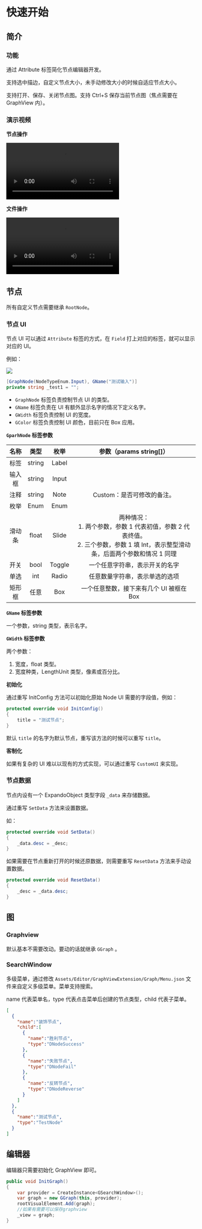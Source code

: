 # 快速开始

## 简介

### 功能

通过 Attribute 标签简化节点编辑器开发。

支持选中描边，自定义节点大小，未手动修改大小的时候自适应节点大小。

支持打开、保存、关闭节点图。支持 Ctrl+S 保存当前节点图（焦点需要在 GraphView 内）。

### 演示视频

**节点操作**

<video src='https://video.spup.buzz/2024-05-12-02-58-56.mov'></video>

**文件操作**

<video src='https://video.spup.buzz/2024-05-12-02-58-51.mov'></video>

## 节点

所有自定义节点需要继承 `RootNode`。

### 节点 UI

节点 UI 可以通过 `Attribute` 标签的方式，在 `Field` 打上对应的标签，就可以显示对应的 UI。

例如：

![](https://img.busyo.buzz/imgUpload/20240512-152404-612.png)

```C# 
[GraphNode(NodeTypeEnum.Input), GName("测试输入")]
private string _test1 = "";
```

* `GraphNode` 标签负责控制节点 UI 的类型。
* `GName` 标签负责在 UI 有额外显示名字的情况下定义名字。
* `GWidth` 标签负责控制 UI 的宽度。
* `GColor` 标签负责控制 UI 颜色，目前只在 Box 应用。

**`GparhNode` 标签参数**

|名称 | 类型 | 枚举 | 参数（params  string[]） |
|:-:|:-:|:-:|:-:|
|标签|string|Label||
|输入框|string|Input||
|注释|string|Note|Custom：是否可修改的备注。|
|枚举|Enum|Enum||
|滑动条|float|Slide|两种情况：<br>1. 两个参数，参数 1 代表初值，参数 2 代表终值。<br>2. 三个参数，参数 1 填 Int，表示整型滑动条，后面两个参数和情况 1 同理 |
|开关|bool|Toggle|一个任意字符串，表示开关的名字 |
|单选|int|Radio|任意数量字符串，表示单选的选项 |
|矩形框 | 任意|Box|一个任意整数，接下来有几个 UI 被框在 Box|

**`GName` 标签参数**

一个参数，string 类型，表示名字。

**`GWidth` 标签参数**

两个参数：

1. 宽度，float 类型。
2. 宽度种类，LengthUnit 类型，像素或百分比。

**初始化**

通过重写 InitConfig 方法可以初始化原始 Node UI 需要的字段值，例如：

```C# 
protected override void InitConfig()
{
    title = "测试节点";
}
```

默认 `title` 的名字为默认节点，重写该方法的时候可以重写 `title`。

**客制化**

如果有复杂的 UI 难以以现有的方式实现，可以通过重写 `CustomUI` 来实现。

### 节点数据

节点内设有一个 ExpandoObject 类型字段 `_data` 来存储数据。

通过重写 `SetData` 方法来设置数据。

如：

```C# 
protected override void SetData()
{
    _data.desc = _desc;
}
```

如果需要在节点重新打开的时候还原数据，则需要重写 `ResetData` 方法来手动设置数据。

```C# 
protected override void ResetData()
{
    _desc = _data.desc;
}
```

## 图

### Graphview

默认基本不需要改动。要动的话就继承 `GGraph` 。

### SearchWindow

多级菜单，通过修改 `Assets/Editor/GraphViewExtension/Graph/Menu.json` 文件来自定义多级菜单。菜单支持搜索。

name 代表菜单名，type 代表点击菜单后创建的节点类型，child 代表子菜单。

```json 
[
  {
    "name":"装饰节点",
    "child":[
      {
        "name":"胜利节点",
        "type":"DNodeSuccess"
      },
      {
        "name":"失败节点",
        "type":"DNodeFail"
      },
      {
        "name":"反转节点",
        "type":"DNodeReverse"
      }
    ]
  },
  {
    "name":"测试节点",
    "type":"TestNode"
  }
]
```

## 编辑器

编辑器只需要初始化 GraphView 即可。

```C# 
public void InitGraph()
{
    var provider = CreateInstance<GSearchWindow>();
    var graph = new GGraph(this, provider);
    rootVisualElement.Add(graph);
    //如果有需要可以保存graphview
    _view = graph;
}
```